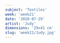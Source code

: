 ```yaml
---
subject: 'Textiles'
week: 'week21'
date: '2020-07-29'
artist: 'Judy'
dimensions: '29x41 cm'
slug: 'week21/Judy.jpg'
---
```

